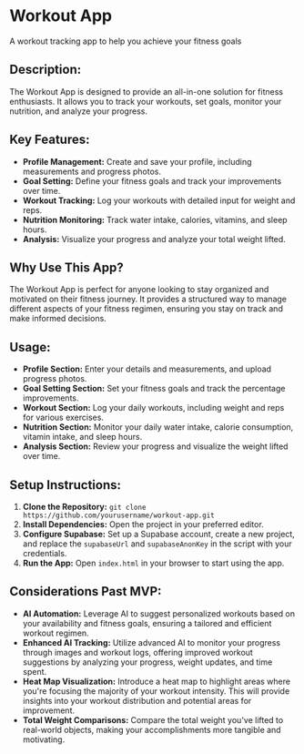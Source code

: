 # Workout App

A workout tracking app to help you achieve your fitness goals

## Description:

The Workout App is designed to provide an all-in-one solution for fitness enthusiasts. It allows you to track your workouts, set goals, monitor your nutrition, and analyze your progress.

## Key Features:

- **Profile Management:** Create and save your profile, including measurements and progress photos.
- **Goal Setting:** Define your fitness goals and track your improvements over time.
- **Workout Tracking:** Log your workouts with detailed input for weight and reps.
- **Nutrition Monitoring:** Track water intake, calories, vitamins, and sleep hours.
- **Analysis:** Visualize your progress and analyze your total weight lifted.

## Why Use This App?

The Workout App is perfect for anyone looking to stay organized and motivated on their fitness journey. It provides a structured way to manage different aspects of your fitness regimen, ensuring you stay on track and make informed decisions.

## Usage:

- **Profile Section:** Enter your details and measurements, and upload progress photos.
- **Goal Setting Section:** Set your fitness goals and track the percentage improvements.
- **Workout Section:** Log your daily workouts, including weight and reps for various exercises.
- **Nutrition Section:** Monitor your daily water intake, calorie consumption, vitamin intake, and sleep hours.
- **Analysis Section:** Review your progress and visualize the weight lifted over time.

## Setup Instructions:

1. **Clone the Repository:** `git clone https://github.com/yourusername/workout-app.git`
2. **Install Dependencies:** Open the project in your preferred editor.
3. **Configure Supabase:** Set up a Supabase account, create a new project, and replace the `supabaseUrl` and `supabaseAnonKey` in the script with your credentials.
4. **Run the App:** Open `index.html` in your browser to start using the app.

## Considerations Past MVP:

- **AI Automation:** Leverage AI to suggest personalized workouts based on your availability and fitness goals, ensuring a tailored and efficient workout regimen.
- **Enhanced AI Tracking:** Utilize advanced AI to monitor your progress through images and workout logs, offering improved workout suggestions by analyzing your progress, weight updates, and time spent.
- **Heat Map Visualization:** Introduce a heat map to highlight areas where you're focusing the majority of your workout intensity. This will provide insights into your workout distribution and potential areas for improvement.
- **Total Weight Comparisons:** Compare the total weight you've lifted to real-world objects, making your accomplishments more tangible and motivating.
